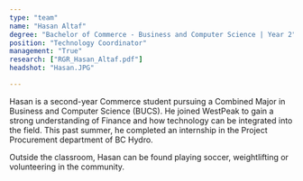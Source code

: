 ```yaml
---
type: "team"
name: "Hasan Altaf"
degree: "Bachelor of Commerce - Business and Computer Science | Year 2"
position: "Technology Coordinator"
management: "True"
research: ["RGR_Hasan_Altaf.pdf"]
headshot: "Hasan.JPG"

---
```


Hasan is a second-year Commerce student pursuing a Combined Major in Business and Computer Science (BUCS). He joined WestPeak to gain a strong understanding of Finance and how technology can be integrated into the field. This past summer, he completed an internship in the Project Procurement department of BC Hydro.

Outside the classroom, Hasan can be found playing soccer, weightlifting or volunteering in the community.
